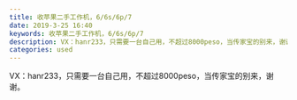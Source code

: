 ```yaml
---
title: 收苹果二手工作机，6/6s/6p/7
date: 2019-3-25 16:40
keywords: 收苹果二手工作机，6/6s/6p/7
description: VX：hanr233，只需要一台自己用，不超过8000peso，当传家宝的别来，谢谢。
categories: used
---
```

<td class="t_f" id="postmessage_3304292">

VX：hanr233，只需要一台自己用，不超过8000peso，当传家宝的别来，谢谢。</td>
